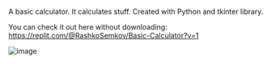 A basic calculator. It calculates stuff.
Created with Python and tkinter library.

You can check it out here without downloading:
https://replit.com/@RashkoSemkov/Basic-Calculator?v=1



![image](https://github.com/rsemkov/Basic-Calculator/assets/136321984/17cfc0ca-0260-414c-918d-3f825c0e7f73)
